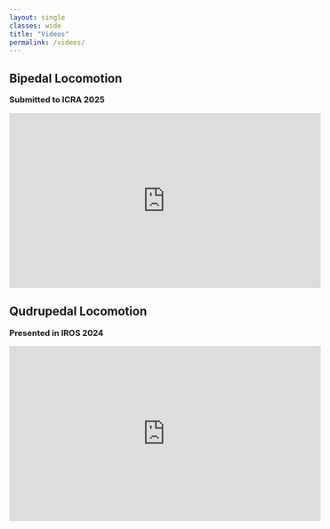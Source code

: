 ```yaml
---
layout: single
classes: wide
title: "Videos"
permalink: /videos/
---
```


## Bipedal Locomotion 

<p style="font-size:11pt">
<b>Submitted to ICRA 2025</b>
</p>
<iframe width="560" height="315" src="https://www.youtube.com/embed/tRX4j422qTs" frameborder="0" allow="autoplay; encrypted-media" allowfullscreen></iframe>

## Qudrupedal Locomotion
<p style="font-size:11pt">
<b>Presented in IROS 2024</b>
</p>
<iframe width="560" height="315" src="https://www.youtube.com/embed/8tWnDhS-yXw" frameborder="0" allow="autoplay; encrypted-media" allowfullscreen></iframe>
